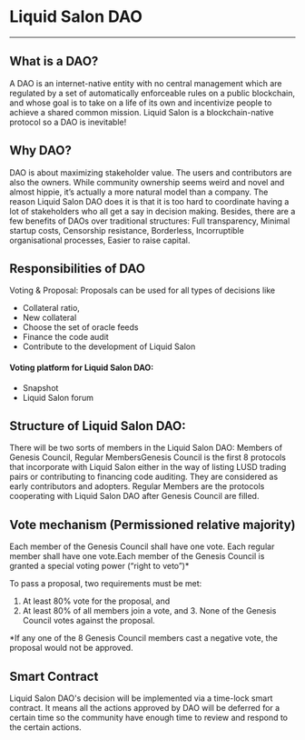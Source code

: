 # Liquid Salon DAO

---

## What is a DAO?

A DAO is an internet-native entity with no central management which are regulated by a set of automatically enforceable rules on a public blockchain, and whose goal is to take on a life of its own and incentivize people to achieve a shared common mission. Liquid Salon is a blockchain-native protocol so a DAO is inevitable!

## Why DAO?

DAO is about maximizing stakeholder value. The users and contributors are also the owners. While community ownership seems weird and novel and almost hippie, it’s actually a more natural model than a company. The reason Liquid Salon DAO does it is that it is too hard to coordinate having a lot of stakeholders who all get a say in decision making. Besides, there are a few benefits of DAOs over traditional structures: Full transparency, Minimal startup costs, Censorship resistance, Borderless, Incorruptible organisational processes, Easier to raise capital.

## Responsibilities of DAO

Voting & Proposal: Proposals can be used for all types of decisions like 

- Collateral ratio, 
- New collateral
- Choose the set of oracle feeds 
- Finance the code audit
- Contribute to the development of Liquid Salon

#### Voting platform for Liquid Salon DAO:

- Snapshot
- Liquid Salon forum

## Structure of Liquid Salon DAO:

There will be two sorts of members in the Liquid Salon DAO: Members of Genesis Council,  Regular MembersGenesis Council is the first 8 protocols that incorporate with Liquid Salon either in the way of listing LUSD trading pairs or contributing to financing code auditing. They are considered as early contributors and adopters. Regular Members are the protocols cooperating with Liquid Salon DAO after Genesis Council are filled. 

## Vote mechanism (Permissioned relative majority)

Each member of the Genesis Council shall have one vote. Each regular member shall have one vote.Each member of the Genesis Council is granted a special voting power (“right to veto”)*

To pass a proposal, two requirements must be met:

1. At least 80% vote for the proposal, and
2. At least 80% of all members join a vote, and 3. None of the Genesis Council votes against the proposal.

*If any one of the 8 Genesis Council members cast a negative vote, the proposal would not be approved.

## Smart Contract

Liquid Salon DAO's decision will be implemented via a time-lock smart contract. It means all the actions approved by DAO will be deferred for a certain time so the community have enough time to review and respond to the certain actions.
